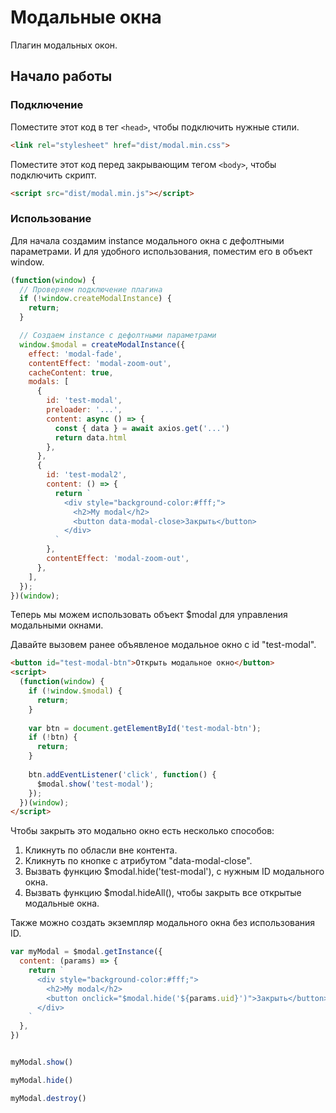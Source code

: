 Модальные окна
==============

Плагин модальных окон.

Начало работы
-------------

### Подключение ###

Поместите этот код в тег `<head>`, чтобы подключить нужные стили.

```html
<link rel="stylesheet" href="dist/modal.min.css">
```

Поместите этот код перед закрывающим тегом `<body>`, чтобы подключить скрипт.

```html
<script src="dist/modal.min.js"></script>
```

### Использование ###

Для начала создамим instance модального окна с дефолтными параметрами.
И для удобного использования, поместим его в объект window.

```javascript
(function(window) {
  // Проверяем подключение плагина
  if (!window.createModalInstance) {
    return;
  }

  // Создаем instance с дефолтными параметрами
  window.$modal = createModalInstance({
    effect: 'modal-fade',
    contentEffect: 'modal-zoom-out',
    cacheContent: true,
    modals: [
      {
        id: 'test-modal',
        preloader: '...',
        content: async () => {
          const { data } = await axios.get('...')
          return data.html
        },
      },
      {
        id: 'test-modal2',
        content: () => {
          return `
            <div style="background-color:#fff;">
              <h2>My modal</h2>
              <button data-modal-close>Закрыть</button>
            </div>
          `
        },
        contentEffect: 'modal-zoom-out',
      },
    ],
  });
})(window);
```

Теперь мы можем использовать объект $modal для управления модальными окнами.

Давайте вызовем ранее объявленое модальное окно с id "test-modal".

```html
<button id="test-modal-btn">Открыть модальное окно</button>
<script>
  (function(window) {
    if (!window.$modal) {
      return;
    }
    
    var btn = document.getElementById('test-modal-btn');
    if (!btn) {
      return;
    }
    
    btn.addEventListener('click', function() {
      $modal.show('test-modal');
    });
  })(window);
</script>
```

Чтобы закрыть это модально окно есть несколько способов:

1. Кликнуть по обласли вне контента.
2. Кликнуть по кнопке с атрибутом "data-modal-close".
3. Вызвать функцию $modal.hide('test-modal'), с нужным ID модального окна.
4. Вызвать функцию $modal.hideAll(), чтобы закрыть все открытые модальные окна.


Также можно создать экземпляр модального окна без использования ID.

```javascript
var myModal = $modal.getInstance({
  content: (params) => {
    return `
      <div style="background-color:#fff;">
        <h2>My modal</h2>
        <button onclick="$modal.hide('${params.uid}')">Закрыть</button>
      </div>
    `
  },
})


myModal.show()

myModal.hide()

myModal.destroy()
```